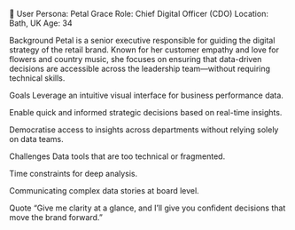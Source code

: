 👤 User Persona: Petal Grace
Role: Chief Digital Officer (CDO)
Location: Bath, UK
Age: 34

Background
Petal is a senior executive responsible for guiding the digital strategy of the retail brand. Known for her customer empathy and love for flowers and country music, she focuses on ensuring that data-driven decisions are accessible across the leadership team—without requiring technical skills.

Goals
Leverage an intuitive visual interface for business performance data.

Enable quick and informed strategic decisions based on real-time insights.

Democratise access to insights across departments without relying solely on data teams.

Challenges
Data tools that are too technical or fragmented.

Time constraints for deep analysis.

Communicating complex data stories at board level.

Quote
“Give me clarity at a glance, and I’ll give you confident decisions that move the brand forward.”